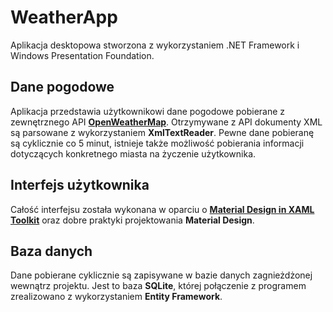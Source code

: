 # WeatherApp

Aplikacja desktopowa stworzona z wykorzystaniem .NET Framework i Windows Presentation Foundation.

## Dane pogodowe
Aplikacja przedstawia użytkownikowi dane pogodowe pobierane z zewnętrznego API **[OpenWeatherMap](https://openweathermap.org/current)**. Otrzymywane z API dokumenty XML są parsowane z wykorzystaniem **XmlTextReader**. Pewne dane pobieranę są cyklicznie co 5 minut, istnieje także możliwość pobierania informacji dotyczących konkretnego miasta na życzenie użytkownika.

## Interfejs użytkownika
Całość interfejsu została wykonana w oparciu o **[Material Design in XAML Toolkit](http://materialdesigninxaml.net)** oraz dobre praktyki projektowania **Material Design**. 

## Baza danych
Dane pobierane cyklicznie są zapisywane w bazie danych zagnieżdżonej wewnątrz projektu. Jest to baza **SQLite**, której połączenie z programem zrealizowano z wykorzystaniem **Entity Framework**.
